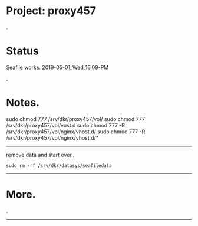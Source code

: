# Project: proxy457

.

# Status

Seafile works. 2019-05-01_Wed_16.09-PM

.

# Notes.

sudo chmod 777 /srv/dkr/proxy457/vol/
sudo chmod 777 /srv/dkr/proxy457/vol/vost.d
sudo chmod 777 -R /srv/dkr/proxy457/vol/nginx/vhost.d/
sudo chmod 777 -R /srv/dkr/proxy457/vol/nginx/vhost.d/\*

---

remove data and start over..

    sudo rm -rf /srv/dkr/datasys/seafiledata

---

# More.

.

---
